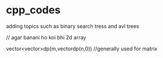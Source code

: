 # cpp_codes
adding topics such as binary search tress and avl trees

// agar banani ho koi bhi 2d array 

vector<vector<int>>dp(m,vector<int>dp(n,0)) //generally used for matrix